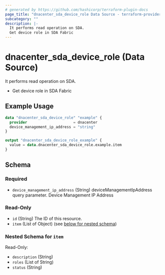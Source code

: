 ```yaml
---
# generated by https://github.com/hashicorp/terraform-plugin-docs
page_title: "dnacenter_sda_device_role Data Source - terraform-provider-dnacenter"
subcategory: ""
description: |-
  It performs read operation on SDA.
  Get device role in SDA Fabric
---
```


# dnacenter_sda_device_role (Data Source)

It performs read operation on SDA.

- Get device role in SDA Fabric

## Example Usage

```terraform
data "dnacenter_sda_device_role" "example" {
  provider                     = dnacenter
  device_management_ip_address = "string"
}

output "dnacenter_sda_device_role_example" {
  value = data.dnacenter_sda_device_role.example.item
}
```

<!-- schema generated by tfplugindocs -->
## Schema

### Required

- `device_management_ip_address` (String) deviceManagementIpAddress query parameter. Device Management IP Address

### Read-Only

- `id` (String) The ID of this resource.
- `item` (List of Object) (see [below for nested schema](#nestedatt--item))

<a id="nestedatt--item"></a>
### Nested Schema for `item`

Read-Only:

- `description` (String)
- `roles` (List of String)
- `status` (String)
